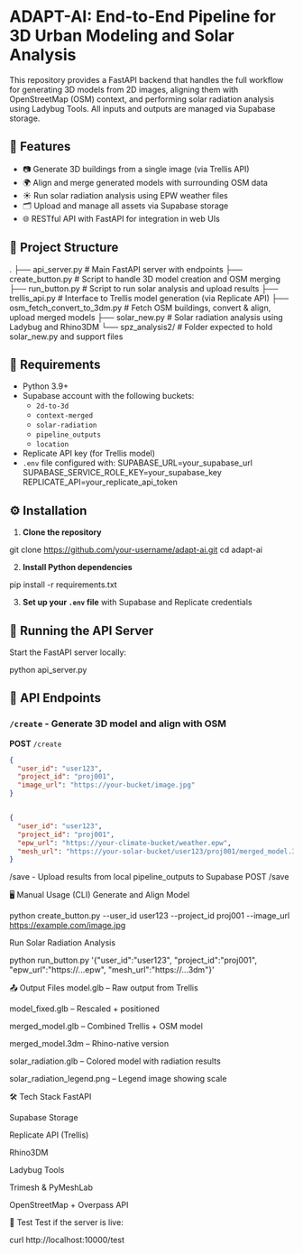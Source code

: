 # ADAPT-AI: End-to-End Pipeline for 3D Urban Modeling and Solar Analysis

This repository provides a FastAPI backend that handles the full workflow for generating 3D models from 2D images, aligning them with OpenStreetMap (OSM) context, and performing solar radiation analysis using Ladybug Tools. All inputs and outputs are managed via Supabase storage.

## 🔧 Features

- 📷 Generate 3D buildings from a single image (via Trellis API)
- 🌍 Align and merge generated models with surrounding OSM data
- ☀️ Run solar radiation analysis using EPW weather files
- 🗂 Upload and manage all assets via Supabase storage
- 🌐 RESTful API with FastAPI for integration in web UIs

## 📁 Project Structure

.
├── api_server.py # Main FastAPI server with endpoints
├── create_button.py # Script to handle 3D model creation and OSM merging
├── run_button.py # Script to run solar analysis and upload results
├── trellis_api.py # Interface to Trellis model generation (via Replicate API)
├── osm_fetch_convert_to_3dm.py # Fetch OSM buildings, convert & align, upload merged models
├── solar_new.py # Solar radiation analysis using Ladybug and Rhino3DM
└── spz_analysis2/ # Folder expected to hold solar_new.py and support files


## 🔑 Requirements

- Python 3.9+
- Supabase account with the following buckets:
  - `2d-to-3d`
  - `context-merged`
  - `solar-radiation`
  - `pipeline_outputs`
  - `location`
- Replicate API key (for Trellis model)
- `.env` file configured with:
SUPABASE_URL=your_supabase_url
SUPABASE_SERVICE_ROLE_KEY=your_supabase_key
REPLICATE_API=your_replicate_api_token


## ⚙️ Installation

1. **Clone the repository**

git clone https://github.com/your-username/adapt-ai.git
cd adapt-ai


2. **Install Python dependencies**

pip install -r requirements.txt


3. **Set up your `.env` file** with Supabase and Replicate credentials

## 🚀 Running the API Server

Start the FastAPI server locally:

python api_server.py


## 📡 API Endpoints

### `/create` - Generate 3D model and align with OSM

**POST** `/create`

```json
{
  "user_id": "user123",
  "project_id": "proj001",
  "image_url": "https://your-bucket/image.jpg"
}


{
  "user_id": "user123",
  "project_id": "proj001",
  "epw_url": "https://your-climate-bucket/weather.epw",
  "mesh_url": "https://your-solar-bucket/user123/proj001/merged_model.3dm"
}
```
/save - Upload results from local pipeline_outputs to Supabase
POST /save



🖥️ Manual Usage (CLI)
Generate and Align Model

python create_button.py --user_id user123 --project_id proj001 --image_url https://example.com/image.jpg

Run Solar Radiation Analysis

python run_button.py '{"user_id":"user123", "project_id":"proj001", "epw_url":"https://...epw", "mesh_url":"https://...3dm"}'


📤 Output Files
model.glb – Raw output from Trellis

model_fixed.glb – Rescaled + positioned

merged_model.glb – Combined Trellis + OSM model

merged_model.3dm – Rhino-native version

solar_radiation.glb – Colored model with radiation results

solar_radiation_legend.png – Legend image showing scale

🛠 Tech Stack
FastAPI

Supabase Storage

Replicate API (Trellis)

Rhino3DM

Ladybug Tools

Trimesh & PyMeshLab

OpenStreetMap + Overpass API

🧪 Test
Test if the server is live:

curl http://localhost:10000/test
